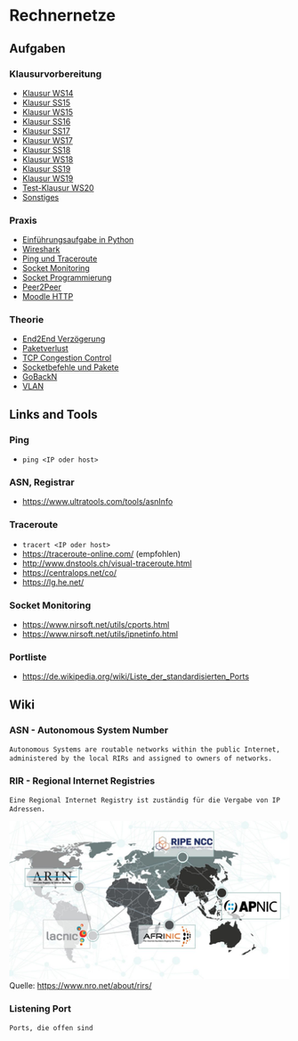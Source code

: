# Rechnernetze

## Aufgaben

### Klausurvorbereitung
* [Klausur WS14](/Klausurvorbereitung/WS14)
* [Klausur SS15](/Klausurvorbereitung/SS15)
* [Klausur WS15](/Klausurvorbereitung/WS15)
* [Klausur SS16](/Klausurvorbereitung/SS16)
* [Klausur SS17](/Klausurvorbereitung/SS17)
* [Klausur WS17](/Klausurvorbereitung/WS17)
* [Klausur SS18](/Klausurvorbereitung/SS18)
* [Klausur WS18](/Klausurvorbereitung/WS18)
* [Klausur SS19](/Klausurvorbereitung/SS19)
* [Klausur WS19](/Klausurvorbereitung/WS19)
* [Test-Klausur WS20](/Klausurvorbereitung/WS20_TestKlausur)
* [Sonstiges](/Klausurvorbereitung/Other)

### Praxis
* [Einführungsaufgabe in Python](/Praxis/Aufgabe1_EventList)
* [Wireshark](/Praxis/Wireshark)
* [Ping und Traceroute](/Praxis/PingUndTraceroute)
* [Socket Monitoring](/Praxis/SocketMonitoring)
* [Socket Programmierung](/Praxis/Socketprogrammierung)
* [Peer2Peer](/Praxis/PeerToPeerChat)
* [Moodle HTTP](/Praxis/HTTP)

### Theorie
* [End2End Verzögerung](/Theorie/E2EVerzoegerung)
* [Paketverlust](/Theorie/Paketverlust)
* [TCP Congestion Control](/Theorie/TCPCongestionControl)
* [Socketbefehle und Pakete](/Theorie/SocketbefehleUndPakete)
* [GoBackN](/Theorie/GoBackN)
* [VLAN](/Theorie/VLAN)

## Links and Tools

### Ping
* ```ping <IP oder host>```

### ASN, Registrar
* https://www.ultratools.com/tools/asnInfo

### Traceroute
* ```tracert <IP oder host>```
* https://traceroute-online.com/ (empfohlen)
* http://www.dnstools.ch/visual-traceroute.html
* https://centralops.net/co/
* https://lg.he.net/

### Socket Monitoring
* https://www.nirsoft.net/utils/cports.html
* https://www.nirsoft.net/utils/ipnetinfo.html

### Portliste
* https://de.wikipedia.org/wiki/Liste_der_standardisierten_Ports

## Wiki

### ASN - Autonomous System Number

```
Autonomous Systems are routable networks within the public Internet, administered by the local RIRs and assigned to owners of networks.
```

### RIR - Regional Internet Registries

```
Eine Regional Internet Registry ist zuständig für die Vergabe von IP Adressen.
```
![RIR Karte](/Ressourcen/RIR.jpg?raw=true)
Quelle: https://www.nro.net/about/rirs/

### Listening Port

```
Ports, die offen sind
```
